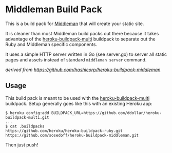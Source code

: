# Middleman Build Pack

This is a build pack for [Middleman](http://middlemanapp.com) that will
create your static site.

It is cleaner than most Middleman build packs out there because it
takes advantage of the [heroku-buildpack-multi](https://github.com/ddollar/heroku-buildpack-multi)
buildpack to separate out the Ruby and Middleman specific components.

It uses a simple HTTP server written in Go (see server.go) to server all static
pages and assets instead of standard `middleman server` command.

*derived from https://github.com/hashicorp/heroku-buildpack-middleman*

## Usage

This build pack is meant to be used with the
[heroku-buildpack-multi](https://github.com/ddollar/heroku-buildpack-multi)
buildpack. Setup generally goes like this with an existing Heroku app:

```
$ heroku config:add BUILDPACK_URL=https://github.com/ddollar/heroku-buildpack-multi.git
...
$ cat .buildpacks
https://github.com/heroku/heroku-buildpack-ruby.git
https://github.com/sosedoff/heroku-buildpack-middleman.git
```

Then just push!